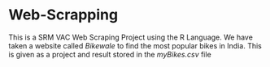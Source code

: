 # Web-Scrapping
This is a SRM VAC Web Scraping Project using the R Language.
We have taken a website called *Bikewale* to find the most popular bikes in India.
This is given as a project and result stored in the *myBikes.csv* file
